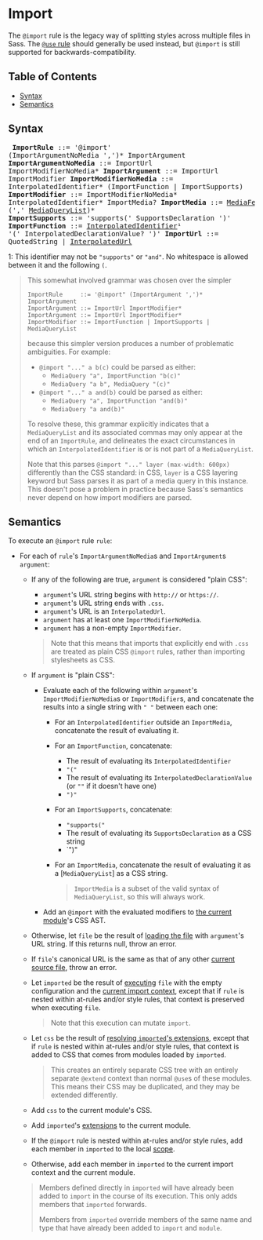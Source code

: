 # Import

The `@import` rule is the legacy way of splitting styles across multiple files
in Sass. The [`@use` rule][] should generally be used instead, but `@import` is
still supported for backwards-compatibility.

[`@use` rule]: use.md

## Table of Contents

* [Syntax](#syntax)
* [Semantics](#semantics)

## Syntax

<x><pre>
**ImportRule**            ::= '@import' (ImportArgumentNoMedia ',')* ImportArgument
**ImportArgumentNoMedia** ::= ImportUrl ImportModifierNoMedia*
**ImportArgument**        ::= ImportUrl ImportModifier
**ImportModifierNoMedia** ::= InterpolatedIdentifier* (ImportFunction | ImportSupports)
**ImportModifier**        ::= ImportModifierNoMedia* InterpolatedIdentifier* ImportMedia?
**ImportMedia**           ::= [MediaFeatureInParens] (',' [MediaQueryList])*
&#32;                       | InterpolatedIdentifier (',' [MediaQueryList])*
**ImportSupports**        ::= 'supports(' SupportsDeclaration ')'
**ImportFunction**        ::= [InterpolatedIdentifier]¹ '(' InterpolatedDeclarationValue? ')'
**ImportUrl**             ::= QuotedString | [InterpolatedUrl][]
</pre></x>

[InterpolatedIdentifier]: ../syntax.md#InterpolatedIdentifier
[InterpolatedUrl]: ../syntax.md#InterpolatedUrl
[MediaFeatureInParens]: media.md#syntax
[MediaQueryList]: media.md#syntax

1: This identifier may not be `"supports"` or `"and"`. No whitespace is allowed
   between it and the following `(`.

> This somewhat involved grammar was chosen over the simpler
>
> ```
> ImportRule     ::= '@import" (ImportArgument ',')* ImportArgument
> ImportArgument ::= ImportUrl ImportModifier*
> ImportArgument ::= ImportUrl ImportModifier*
> ImportModifier ::= ImportFunction | ImportSupports | MediaQueryList
> ```
>
> because this simpler version produces a number of problematic ambiguities. For
> example:
>
> * `@import "..." a b(c)` could be parsed as either:
>   * `MediaQuery "a", ImportFunction "b(c)"`
>   * `MediaQuery "a b", MediaQuery "(c)"`
> * `@import "..." a and(b)` could be parsed as either:
>   * `MediaQuery "a", ImportFunction "and(b)"`
>   * `MediaQuery "a and(b)"`
>
> To resolve these, this grammar explicitly indicates that a `MediaQueryList`
> and its associated commas may only appear at the end of an `ImportRule`, and
> delineates the exact circumstances in which an `InterpolatedIdentifier` is or
> is not part of a `MediaQueryList`.
>
> Note that this parses `@import "..." layer (max-width: 600px)` differently
> than the CSS standard: in CSS, `layer` is a CSS layering keyword but Sass
> parses it as part of a media query in this instance. This doesn't pose a
> problem in practice because Sass's semantics never depend on how import
> modifiers are parsed.

## Semantics

To execute an `@import` rule `rule`:

* For each of `rule`'s `ImportArgumentNoMedia`s and `ImportArgument`s `argument`:

  * If any of the following are true, `argument` is considered "plain CSS":

    * `argument`'s URL string begins with `http://` or `https://`.
    * `argument`'s URL string ends with `.css`.
    * `argument`'s URL is an `InterpolatedUrl`.
    * `argument` has at least one `ImportModifierNoMedia`.
    * `argument` has a non-empty `ImportModifier`.

    > Note that this means that imports that explicitly end with `.css` are
    > treated as plain CSS `@import` rules, rather than importing stylesheets as
    > CSS.

  * If `argument` is "plain CSS":

    * Evaluate each of the following within `argument`'s
      `ImportModifierNoMedia`s or `ImportModifier`s, and concatenate the results
      into a single string with `" "` between each one:

      * For an `InterpolatedIdentifier` outside an `ImportMedia`, concatenate
        the result of evaluating it.

      * For an `ImportFunction`, concatenate:
        * The result of evaluating its `InterpolatedIdentifier`
        * `"("`
        * The result of evaluating its `InterpolatedDeclarationValue` (or `""`
          if it doesn't have one)
        * `")"`

      * For an `ImportSupports`, concatenate:
        * `"supports("`
        * The result of evaluating its `SupportsDeclaration` as a CSS string
        * `")"

      * For an `ImportMedia`, concatenate the result of evaluating it as a
        [`MediaQueryList`] as a CSS string.

        > `ImportMedia` is a subset of the valid syntax of `MediaQueryList`, so
        > this will always work.

    * Add an `@import` with the evaluated modifiers to [the current module]'s
      CSS AST.

  * Otherwise, let `file` be the result of [loading the file][] with
    `argument`'s URL string. If this returns null, throw an error.

  * If `file`'s canonical URL is the same as that of any other [current source
    file][], throw an error.

  * Let `imported` be the result of [executing][] `file` with the empty
    configuration and the [current import context][], except that if
    `rule` is nested within at-rules and/or style rules, that context is
    preserved when executing `file`.

    > Note that this execution can mutate `import`.

  * Let `css` be the result of [resolving `imported`'s extensions][], except
    that if `rule` is nested within at-rules and/or style rules, that context is
    added to CSS that comes from modules loaded by `imported`.

    > This creates an entirely separate CSS tree with an entirely separate
    > `@extend` context than normal `@use`s of these modules. This means their
    > CSS may be duplicated, and they may be extended differently.

  * Add `css` to the current module's CSS.

  * Add `imported`'s [extensions][] to the current module.

   * If the `@import` rule is nested within at-rules and/or style rules, add each
     member in `imported` to the local [scope][].

   * Otherwise, add each member in `imported` to the current import context and
     the current module.

    > Members defined directly in `imported` will have already been added to
    > `import` in the course of its execution. This only adds members that
    > `imported` forwards.
    >
    > Members from `imported` override members of the same name and type that
    > have already been added to `import` and `module`.

  [the current module]: ../spec.md#current-module
  [loading the file]: ../modules.md#loading-a-source-file
  [current source file]: ../spec.md#current-source-file
  [executing]: ../spec.md#executing-a-file
  [current import context]: ../spec.md#current-import-context
  [resolving `imported`'s extensions]: extend.md#resolving-a-modules-extensions
  [extensions]: extend.md#extension
  [scope]: ../variables.md#scope

